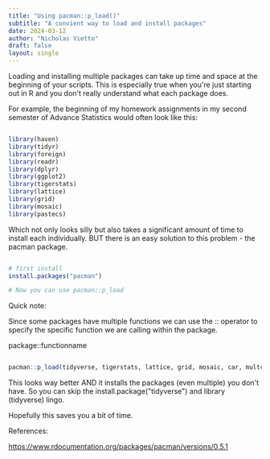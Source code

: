 ```yaml
---
title: "Using pacman::p_load()"
subtitle: "A convient way to load and install packages"
date: 2024-03-12
author: "Nicholas Vietto"
draft: false
layout: single
---
```

 
Loading and installing multiple packages can take up time and space at the beginning of your scripts. This is especially true when you're just starting out in R and you don't really understand what each package does. 



For example, the beginning of my homework assignments in my second semester of Advance Statistics would often look like this:

``` r

library(haven)
library(tidyr)
library(foreign)
library(readr)
library(dplyr)
library(ggplot2)
library(tigerstats)
library(lattice)
library(grid)
library(mosaic)
library(pastecs)


``` 


Which not only looks silly but also takes a significant amount of time to install each individually. BUT there is an easy solution to this problem - the pacman package. 



``` r

# first install 
install.packages("pacman")

# Now you can use pacman::p_load


```

Quick note: 

Since some packages have multiple functions we can use the :: operator to specify the specific function we are calling within the package. 

package::functionname
 
 
 
 ``` r
 
 pacman::p_load(tidyverse, tigerstats, lattice, grid, mosaic, car, multcomp)
 
 ```
 
This looks way better AND it installs the packages (even multiple) you don't have. So you can skip the install.package("tidyverse") and library (tidyverse) lingo.




Hopefully this saves you a bit of time. 


References: 

https://www.rdocumentation.org/packages/pacman/versions/0.5.1


